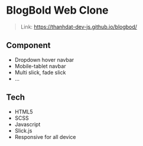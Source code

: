 # BlogBold Web Clone
> Link: https://thanhdat-dev-js.github.io/blogbod/
## Component
    
* Dropdown hover navbar
* Mobile-tablet navbar
* Multi slick, fade slick
* ...


## Tech

* HTML5
* SCSS
* Javascript
* Slick.js
* Responsive for all device



